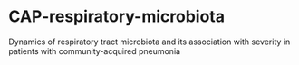 # CAP-respiratory-microbiota
Dynamics of respiratory tract microbiota and its association with severity in patients with community-acquired pneumonia
